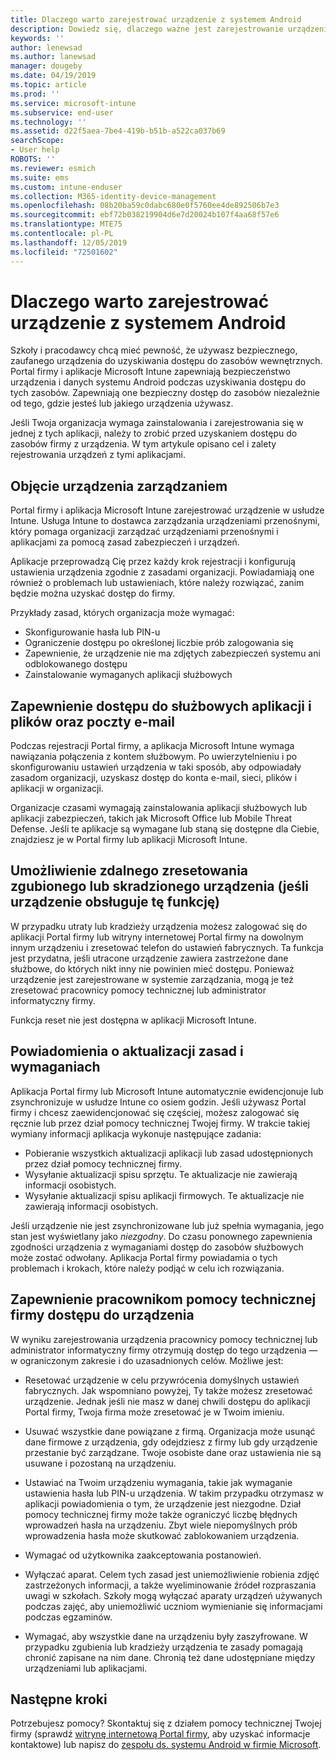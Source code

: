 ```yaml
---
title: Dlaczego warto zarejestrować urządzenie z systemem Android
description: Dowiedz się, dlaczego ważne jest zarejestrowanie urządzenia w usłudze Intune
keywords: ''
author: lenewsad
ms.author: lanewsad
manager: dougeby
ms.date: 04/19/2019
ms.topic: article
ms.prod: ''
ms.service: microsoft-intune
ms.subservice: end-user
ms.technology: ''
ms.assetid: d22f5aea-7be4-419b-b51b-a522ca037b69
searchScope:
- User help
ROBOTS: ''
ms.reviewer: esmich
ms.suite: ems
ms.custom: intune-enduser
ms.collection: M365-identity-device-management
ms.openlocfilehash: 08b20ba59c0dabc680e0f5760ee4de892506b7e3
ms.sourcegitcommit: ebf72b038219904d6e7d20024b107f4aa68f57e6
ms.translationtype: MTE75
ms.contentlocale: pl-PL
ms.lasthandoff: 12/05/2019
ms.locfileid: "72501602"
---
```

# <a name="why-enroll-your-android-device"></a>Dlaczego warto zarejestrować urządzenie z systemem Android  

Szkoły i pracodawcy chcą mieć pewność, że używasz bezpiecznego, zaufanego urządzenia do uzyskiwania dostępu do zasobów wewnętrznych. Portal firmy i aplikacje Microsoft Intune zapewniają bezpieczeństwo urządzenia i danych systemu Android podczas uzyskiwania dostępu do tych zasobów. Zapewniają one bezpieczny dostęp do zasobów niezależnie od tego, gdzie jesteś lub jakiego urządzenia używasz. 

Jeśli Twoja organizacja wymaga zainstalowania i zarejestrowania się w jednej z tych aplikacji, należy to zrobić przed uzyskaniem dostępu do zasobów firmy z urządzenia. W tym artykule opisano cel i zalety rejestrowania urządzeń z tymi aplikacjami.  

## <a name="gets-your-device-managed"></a>Objęcie urządzenia zarządzaniem  
 Portal firmy i aplikacja Microsoft Intune zarejestrować urządzenie w usłudze Intune.  Usługa Intune to dostawca zarządzania urządzeniami przenośnymi, który pomaga organizacji zarządzać urządzeniami przenośnymi i aplikacjami za pomocą zasad zabezpieczeń i urządzeń. 

Aplikacje przeprowadzą Cię przez każdy krok rejestracji i konfigurują ustawienia urządzenia zgodnie z zasadami organizacji. Powiadamiają one również o problemach lub ustawieniach, które należy rozwiązać, zanim będzie można uzyskać dostęp do firmy.  

Przykłady zasad, których organizacja może wymagać:  
* Skonfigurowanie hasła lub PIN-u
* Ograniczenie dostępu po określonej liczbie prób zalogowania się
* Zapewnienie, że urządzenie nie ma zdjętych zabezpieczeń systemu ani odblokowanego dostępu
* Zainstalowanie wymaganych aplikacji służbowych  

## <a name="gives-you-access-to-work-and-school-apps-work-files-and-email"></a>Zapewnienie dostępu do służbowych aplikacji i plików oraz poczty e-mail  
Podczas rejestracji Portal firmy, a aplikacja Microsoft Intune wymaga nawiązania połączenia z kontem służbowym.  Po uwierzytelnieniu i po skonfigurowaniu ustawień urządzenia w taki sposób, aby odpowiadały zasadom organizacji, uzyskasz dostęp do konta e-mail, sieci, plików i aplikacji w organizacji.  

Organizacje czasami wymagają zainstalowania aplikacji służbowych lub aplikacji zabezpieczeń, takich jak Microsoft Office lub Mobile Threat Defense. Jeśli te aplikacje są wymagane lub staną się dostępne dla Ciebie, znajdziesz je w Portal firmy lub aplikacji Microsoft Intune.

## <a name="lets-you-remotely-reset-a-lost-or-stolen-device-if-device-supports-it"></a>Umożliwienie zdalnego zresetowania zgubionego lub skradzionego urządzenia (jeśli urządzenie obsługuje tę funkcję)
W przypadku utraty lub kradzieży urządzenia możesz zalogować się do aplikacji Portal firmy lub witryny internetowej Portal firmy na dowolnym innym urządzeniu i zresetować telefon do ustawień fabrycznych. Ta funkcja jest przydatna, jeśli utracone urządzenie zawiera zastrzeżone dane służbowe, do których nikt inny nie powinien mieć dostępu. Ponieważ urządzenie jest zarejestrowane w systemie zarządzania, mogą je też zresetować pracownicy pomocy technicznej lub administrator informatyczny firmy.  

Funkcja reset nie jest dostępna w aplikacji Microsoft Intune.  

## <a name="notifies-you-of-policy-updates-and-requirements"></a>Powiadomienia o aktualizacji zasad i wymaganiach
Aplikacja Portal firmy lub Microsoft Intune automatycznie ewidencjonuje lub zsynchronizuje w usłudze Intune co osiem godzin. Jeśli używasz Portal firmy i chcesz zaewidencjonować się częściej, możesz zalogować się ręcznie lub przez dział pomocy technicznej Twojej firmy. W trakcie takiej wymiany informacji aplikacja wykonuje następujące zadania:  

* Pobieranie wszystkich aktualizacji aplikacji lub zasad udostępnionych przez dział pomocy technicznej firmy.  
* Wysyłanie aktualizacji spisu sprzętu. Te aktualizacje nie zawierają informacji osobistych.  
* Wysyłanie aktualizacji spisu aplikacji firmowych. Te aktualizacje nie zawierają informacji osobistych.  

Jeśli urządzenie nie jest zsynchronizowane lub już spełnia wymagania, jego stan jest wyświetlany jako *niezgodny*. Do czasu ponownego zapewnienia zgodności urządzenia z wymaganiami dostęp do zasobów służbowych może zostać odwołany. Aplikacja Portal firmy powiadamia o tych problemach i krokach, które należy podjąć w celu ich rozwiązania.  


## <a name="permits-company-support-access-to-your-device"></a>Zapewnienie pracownikom pomocy technicznej firmy dostępu do urządzenia
W wyniku zarejestrowania urządzenia pracownicy pomocy technicznej lub administrator informatyczny firmy otrzymują dostęp do tego urządzenia — w ograniczonym zakresie i do uzasadnionych celów. Możliwe jest:  

* Resetować urządzenie w celu przywrócenia domyślnych ustawień fabrycznych. Jak wspomniano powyżej, Ty także możesz zresetować urządzenie. Jednak jeśli nie masz w danej chwili dostępu do aplikacji Portal firmy, Twoja firma może zresetować je w Twoim imieniu.  

* Usuwać wszystkie dane powiązane z firmą. Organizacja może usunąć dane firmowe z urządzenia, gdy odejdziesz z firmy lub gdy urządzenie przestanie być zarządzane. Twoje osobiste dane oraz ustawienia nie są usuwane i pozostaną na urządzeniu.  

* Ustawiać na Twoim urządzeniu wymagania, takie jak wymaganie ustawienia hasła lub PIN-u urządzenia. W takim przypadku otrzymasz w aplikacji powiadomienia o tym, że urządzenie jest niezgodne. Dział pomocy technicznej firmy może także ograniczyć liczbę błędnych wprowadzeń hasła na urządzeniu. Zbyt wiele niepomyślnych prób wprowadzenia hasła może skutkować zablokowaniem urządzenia.  

* Wymagać od użytkownika zaakceptowania postanowień.  

* Wyłączać aparat. Celem tych zasad jest uniemożliwienie robienia zdjęć zastrzeżonych informacji, a także wyeliminowanie źródeł rozpraszania uwagi w szkołach. Szkoły mogą wyłączać aparaty urządzeń używanych podczas zajęć, aby uniemożliwić uczniom wymienianie się informacjami podczas egzaminów.  

* Wymagać, aby wszystkie dane na urządzeniu były zaszyfrowane. W przypadku zgubienia lub kradzieży urządzenia te zasady pomagają chronić zapisane na nim dane. Chronią też dane udostępniane między urządzeniami lub aplikacjami. 

## <a name="next-steps"></a>Następne kroki  

Potrzebujesz pomocy? Skontaktuj się z działem pomocy technicznej Twojej firmy (sprawdź [witrynę internetową Portal firmy](https://go.microsoft.com/fwlink/?linkid=2010980), aby uzyskać informacje kontaktowe) lub napisz do <a href="mailto:wintunedroidfbk@microsoft.com?subject=I'm having trouble installing the Company Portal app on my Android device&body=Describe the issue you're experiencing here.">zespołu ds. systemu Android w firmie Microsoft</a>.
